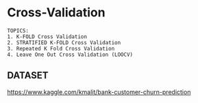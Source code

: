 # Cross-Validation
```
TOPICS:
1. K-FOLD Cross Validation
2. STRATIFIED K-FOLD Cross Validation
3. Repeated K Fold Cross Validation
4. Leave One Out Cross Validation (LOOCV)
```
## DATASET
https://www.kaggle.com/kmalit/bank-customer-churn-prediction
